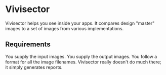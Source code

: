 # Vivisector

Vivisector helps you see inside your apps.  It compares design "master" images to a set of images from various implementations.


## Requirements

You supply the input images.  You supply the output images.  You follow a format for all the image filenames.  Vivisector really doesn't do much there; it simply generates reports.

